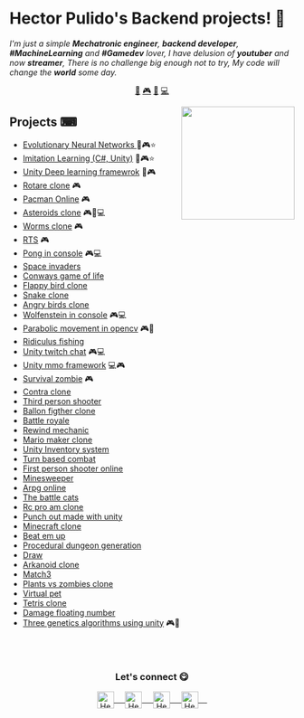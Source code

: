# Hector Pulido's Backend projects! 👋
<em> I'm just a simple **Mechatronic engineer**, **backend developer**, **#MachineLearning** and **#Gamedev** lover, I
    have delusion of **youtuber** and now **streamer**, There is no challenge big enough not to try, My code will change the **world** some day.</em>

<p align="center">
    <a href="https://github.com/HectorPulido/HectorPulido/blob/master/AI_PROJECTS.md">🤖</a>
    <a href="https://github.com/HectorPulido/HectorPulido/blob/master/VIDEOGAME_PROJECTS.md">🎮</a>
    <a href="https://github.com/HectorPulido/HectorPulido/blob/master/BLOCKCHAIN_PROJECTS.md">🔑</a>
    <a href="https://github.com/HectorPulido/HectorPulido/blob/master/BACKEND_PROJECTS.md">💻</a> 
</p>

<a href="https://twitter.com/Hector_Pulido_">
    <img align="right" height="auto" width="200" src="https://pequesoft.net/web/static/images/pequesoft.png" />
</a>

## Projects ⌨
- [Evolutionary Neural Networks ](https://github.com/HectorPulido/Evolutionary-Neural-Networks-on-unity-for-bots) 🤖🎮⭐
- [Imitation Learning (C#, Unity)](https://github.com/HectorPulido/Imitation-learning-in-unity) 🤖🎮⭐
- [Unity Deep learning framewrok](https://github.com/HectorPulido/Deep-Learning-Framework-DLF-in-unity) 🤖🎮
- [Rotare clone](https://github.com/HectorPulido/rotare-clone) 🎮
- [Pacman Online](https://github.com/HectorPulido/Pacman-Online-made-with-unity) 🎮
- [Asteroids clone](https://github.com/HectorPulido/Asteroids-like-game) 🎮🤖💻
- [Worms clone](https://github.com/HectorPulido/Worms-like-game-made-with-unity) 🎮
- [RTS](https://github.com/HectorPulido/Simple-RTS-Made-With-Unity) 🎮
- [Pong in console](https://github.com/HectorPulido/pong-in-python) 🎮💻
- [Space invaders](https://github.com/HectorPulido/Space-invaders-like-game)
- [Conways game of life](https://github.com/HectorPulido/Conways-Game-of-life-in-unity)
- [Flappy bird clone](https://github.com/HectorPulido/FlappyBird)
- [Snake clone](https://github.com/HectorPulido/UnitySimpleSnake)
- [Angry birds clone](https://github.com/HectorPulido/Angry-birds-like-game-made-with-UNITY-and-C-)
- [Wolfenstein in console](https://github.com/HectorPulido/ConsoleGameEngine) 🎮💻
- [Parabolic movement in opencv](https://github.com/HectorPulido/Parabolic-movement-opencv) 🎮🤖
- [Ridiculus fishing](https://github.com/HectorPulido/Ridiculus-fishing-clone-made-with-unity)
- [Unity twitch chat](https://github.com/HectorPulido/Unity-twitch-chat-link) 🎮💻
- [Unity mmo framework](https://github.com/HectorPulido/Unity-MMO-Framework) 💻🎮
- [Survival zombie](https://github.com/HectorPulido/Survival-zombie-game-made-with-unity) 🎮
- [Contra clone](https://github.com/HectorPulido/Contra-Like-game-made-with-unity) 
- [Third person shooter](https://github.com/HectorPulido/Multipourpuse-third-person-shooter-unity)
- [Ballon figther clone](https://github.com/HectorPulido/Ballon-Fighter-clone-made-with-unity)
- [Battle royale](https://github.com/HectorPulido/Unity-Battle-Royale-game-Made-With-Unity)
- [Rewind mechanic](https://github.com/HectorPulido/Unity-Rewind-Mechanic)
- [Mario maker clone](https://github.com/HectorPulido/Mario-maker-like-game-made-with-unity)
- [Unity Inventory system](https://github.com/HectorPulido/UnitySimpleInventorySystem)
- [Turn based combat](https://github.com/HectorPulido/UnityTurnBasedCombatSystem)
- [First person shooter online](https://github.com/HectorPulido/Unity-First-Person-Shooter-Online)
- [Minesweeper](https://github.com/HectorPulido/Unity-Minesweeper-clone)
- [Arpg online](https://github.com/HectorPulido/Unity-Arpg-Online)
- [The battle cats](https://github.com/HectorPulido/The-battle-cats-like-game-made-with-unity)
- [Rc pro am clone](https://github.com/HectorPulido/Rc-pro-am-Game-made-with-unity)
- [Punch out made with unity](https://github.com/HectorPulido/Punch-out-Like-game-made-with-unity)
- [Minecraft clone](https://github.com/HectorPulido/MINECRAFT-like-game-made-with-UNITY)
- [Beat em up](https://github.com/HectorPulido/Beat-em-up-made-with-unity)
- [Procedural dungeon generation](https://github.com/HectorPulido/Procedural-Dungeon-Generation-Algorithm-Unity)
- [Draw](https://github.com/HectorPulido/Draw-In-Unity-3D)
- [Arkanoid clone](https://github.com/HectorPulido/UnityArkanoid)
- [Match3](https://github.com/HectorPulido/UnitySimpleMatch3)  
- [Plants vs zombies clone](https://github.com/HectorPulido/UnityPlantsVsZombiesClone)
- [Virtual pet](https://github.com/HectorPulido/Unity-Virtual-pet)
- [Tetris clone](https://github.com/HectorPulido/Unity-Simple-Tetris-Clone)
- [Damage floating number](https://github.com/HectorPulido/Unity-Floating-Damage-Number)
- [Three genetics algorithms using unity](https://github.com/HectorPulido/Three-Genetics-Algorithm-Using-Unity) 🎮🤖

<br>
<br>
<div align="center">
    <h3 align="center">Let's connect 😋</h3>
</div>
<p align="center">
    <a href="https://www.linkedin.com/in/hector-pulido-17547369/" target="blank">
        <img align="center" alt="Hector's LinkedIn" width="30px"
            src="https://www.vectorlogo.zone/logos/linkedin/linkedin-icon.svg" /> &nbsp; &nbsp;
    </a>
    <a href="https://twitter.com/Hector_Pulido_" target="blank">
        <img align="center" alt="Hector's Twitter" width="30px"
            src="https://www.vectorlogo.zone/logos/twitter/twitter-official.svg" /> &nbsp; &nbsp;
    </a>
    <a href="https://www.twitch.tv/hector_pulido_" target="blank">
        <img align="center" alt="Hector's Twitch" width="30px"
            src="https://www.vectorlogo.zone/logos/twitch/twitch-icon.svg" /> &nbsp; &nbsp;
    </a>
    <a href="https://www.youtube.com/channel/UCS_iMeH0P0nsIDPvBaJckOw" target="blank">
        <img align="center" alt="Hector's Youtube" width="30px"
            src="https://www.vectorlogo.zone/logos/youtube/youtube-icon.svg" /> &nbsp; &nbsp;
    </a>
</p>